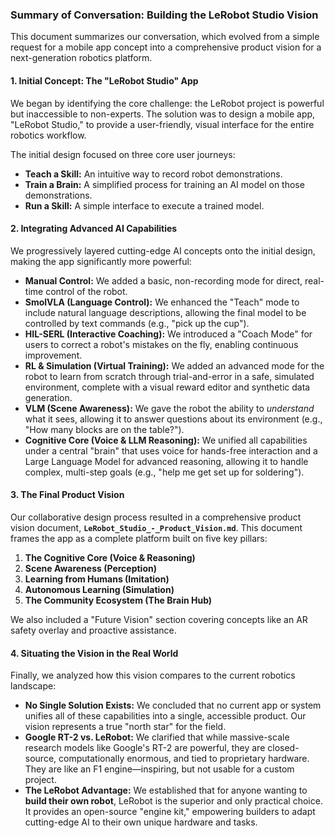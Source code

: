 ### **Summary of Conversation: Building the LeRobot Studio Vision**

This document summarizes our conversation, which evolved from a simple request for a mobile app concept into a comprehensive product vision for a next-generation robotics platform.

#### **1. Initial Concept: The "LeRobot Studio" App**

We began by identifying the core challenge: the LeRobot project is powerful but inaccessible to non-experts. The solution was to design a mobile app, "LeRobot Studio," to provide a user-friendly, visual interface for the entire robotics workflow.

The initial design focused on three core user journeys:
*   **Teach a Skill:** An intuitive way to record robot demonstrations.
*   **Train a Brain:** A simplified process for training an AI model on those demonstrations.
*   **Run a Skill:** A simple interface to execute a trained model.

#### **2. Integrating Advanced AI Capabilities**

We progressively layered cutting-edge AI concepts onto the initial design, making the app significantly more powerful:

*   **Manual Control:** We added a basic, non-recording mode for direct, real-time control of the robot.
*   **SmolVLA (Language Control):** We enhanced the "Teach" mode to include natural language descriptions, allowing the final model to be controlled by text commands (e.g., "pick up the cup").
*   **HIL-SERL (Interactive Coaching):** We introduced a "Coach Mode" for users to correct a robot's mistakes on the fly, enabling continuous improvement.
*   **RL & Simulation (Virtual Training):** We added an advanced mode for the robot to learn from scratch through trial-and-error in a safe, simulated environment, complete with a visual reward editor and synthetic data generation.
*   **VLM (Scene Awareness):** We gave the robot the ability to *understand* what it sees, allowing it to answer questions about its environment (e.g., "How many blocks are on the table?").
*   **Cognitive Core (Voice & LLM Reasoning):** We unified all capabilities under a central "brain" that uses voice for hands-free interaction and a Large Language Model for advanced reasoning, allowing it to handle complex, multi-step goals (e.g., "help me get set up for soldering").

#### **3. The Final Product Vision**

Our collaborative design process resulted in a comprehensive product vision document, **`LeRobot_Studio_-_Product_Vision.md`**. This document frames the app as a complete platform built on five key pillars:

1.  **The Cognitive Core (Voice & Reasoning)**
2.  **Scene Awareness (Perception)**
3.  **Learning from Humans (Imitation)**
4.  **Autonomous Learning (Simulation)**
5.  **The Community Ecosystem (The Brain Hub)**

We also included a "Future Vision" section covering concepts like an AR safety overlay and proactive assistance.

#### **4. Situating the Vision in the Real World**

Finally, we analyzed how this vision compares to the current robotics landscape:

*   **No Single Solution Exists:** We concluded that no current app or system unifies all of these capabilities into a single, accessible product. Our vision represents a true "north star" for the field.
*   **Google RT-2 vs. LeRobot:** We clarified that while massive-scale research models like Google's RT-2 are powerful, they are closed-source, computationally enormous, and tied to proprietary hardware. They are like an F1 engine—inspiring, but not usable for a custom project.
*   **The LeRobot Advantage:** We established that for anyone wanting to **build their own robot**, LeRobot is the superior and only practical choice. It provides an open-source "engine kit," empowering builders to adapt cutting-edge AI to their own unique hardware and tasks.
